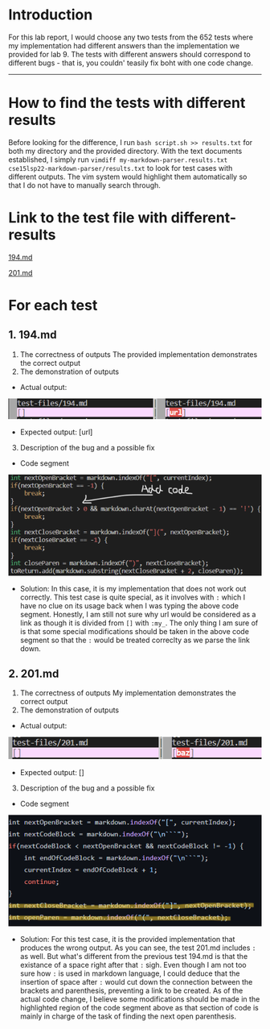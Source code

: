 # Introduction
For this lab report, I would choose any two tests from the 652 tests where my implementation had different answers than the implementation we provided for lab 9. The tests with different answers should correspond to different bugs - that is, you couldn' teasily fix boht with one code change. 

---

# How to find the tests with different results
Before looking for the difference, I run `bash script.sh >> results.txt` for both my directory and the provided directory. With the text documents established, I simply run `vimdiff my-markdown-parser.results.txt cse15lsp22-markdown-parser/results.txt` to look for test cases with different outputs. The vim system would highlight them automatically so that I do not have to manually search through.

# Link to the test file with different-results
[194.md](https://github.com/nidhidhamnani/markdown-parser/blob/main/test-files/194.md?plain=1)

[201.md](https://github.com/nidhidhamnani/markdown-parser/blob/main/test-files/201.md?plain=1)

# For each test
## 1. 194.md
1. The correctness of outputs
The provided implementation demonstrates the correct output
2. The demonstration of outputs
* Actual output:

![image](image-5\5.1.png)
* Expected output: [url]
3. Description of the bug and a possible fix
* Code segment

![image](image-5\5.3.png)
* Solution: In this case, it is my implementation that does not work out correctly. This test case is quite special, as it involves with `:` which I have no clue on its usage back when I was typing the above code segment. Honestly, I am still not sure why url would be considered as a link as though it is divided from `[]` with `:my_`. The only thing I am sure of is that some special modifications should be taken in the above code segment so that the `:` would be treated correclty as we parse the link down. 

## 2. 201.md
1. The correctness of outputs
My implementation demonstrates the correct output
2. The demonstration of outputs
* Actual output:

![image](image-5\5.2.png)
* Expected output: []
3. Description of the bug and a possible fix
* Code segment

![image](image-5\5.4.png)
* Solution: For this test case, it is the provided implementation that produces the wrong output. As you can see, the test 201.md includes `:` as well. But what's different from the previous test 194.md is that the existance of a space right after that `:` sigh. Even though I am not too sure how `:` is used in markdown language, I could deduce that the insertion of space after `:` would cut down the connection between the brackets and parenthesis, preventing a link to be created. As of the actual code change, I believe some modifications should be made in the highlighted region of the code segment above as that section of code is mainly in charge of the task of finding the next open parenthesis. 
